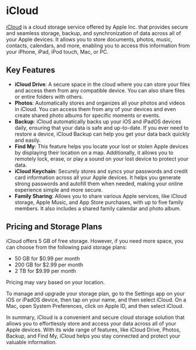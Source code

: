 # iCloud

[iCloud](https://www.icloud.com/) is a cloud storage service offered by Apple Inc. that provides secure and seamless storage, backup, and synchronization of data across all of your Apple devices. It allows you to store documents, photos, music, contacts, calendars, and more, enabling you to access this information from your iPhone, iPad, iPod touch, Mac, or PC.

## Key Features

- **iCloud Drive**: A secure space in the cloud where you can store your files and access them from any compatible device. You can also share files or entire folders with others.
- **Photos**: Automatically stores and organizes all your photos and videos in iCloud. You can access them from any of your devices and even create shared photo albums for specific moments or events.
- **Backup**: iCloud automatically backs up your iOS and iPadOS devices daily, ensuring that your data is safe and up-to-date. If you ever need to restore a device, iCloud Backup can help you get your data back quickly and easily.
- **Find My**: This feature helps you locate your lost or stolen Apple devices by displaying their location on a map. Additionally, it allows you to remotely lock, erase, or play a sound on your lost device to protect your data.
- **iCloud Keychain**: Securely stores and syncs your passwords and credit card information across all your Apple devices. It helps you generate strong passwords and autofill them when needed, making your online experience simple and more secure.
- **Family Sharing**: Allows you to share various Apple services, like iCloud storage, Apple Music, and App Store purchases, with up to five family members. It also includes a shared family calendar and photo album.

## Pricing and Storage Plans

iCloud offers 5 GB of free storage. However, if you need more space, you can choose from the following paid storage plans:

- 50 GB for $0.99 per month
- 200 GB for $2.99 per month
- 2 TB for $9.99 per month

Pricing may vary based on your location.

To manage and upgrade your storage plan, go to the Settings app on your iOS or iPadOS device, then tap on your name, and then select iCloud. On a Mac, open System Preferences, click on Apple ID, and then select iCloud.

In summary, iCloud is a convenient and secure cloud storage solution that allows you to effortlessly store and access your data across all of your Apple devices. With its wide range of features, like iCloud Drive, Photos, Backup, and Find My, iCloud helps you stay connected and protect your valuable information.
